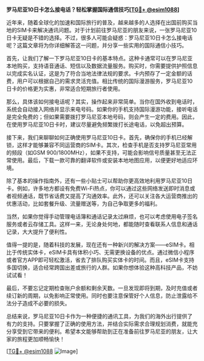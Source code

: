 **罗马尼亚10日卡怎么接电话？轻松掌握国际通信技巧[[TG💪+ @esim1088](https://t.me/s/esim1088)]**

近年来，随着全球化的加速和国际旅行的普及，越来越多的人选择在出国前购买当地的SIM卡来解决通讯问题。对于计划前往罗马尼亚的朋友来说，一张罗马尼亚10日卡无疑是不错的选择。不过，很多人可能会疑惑：罗马尼亚10日卡怎么接电话呢？这篇文章将为你详细解答这一问题，并分享一些实用的国际通信小技巧。

首先，让我们了解一下罗马尼亚10日卡的基本特点。这种卡通常可以在罗马尼亚本地购买，支持语音通话、短信以及数据流量服务。购买时，你需要提供护照信息以完成实名认证，这是为了符合当地法律法规的要求。卡内预存了一定金额的话费，用户可以根据自己的需求灵活充值。相比传统的国际漫游服务，罗马尼亚10日卡的价格更为实惠，非常适合短期旅行者使用。

那么，具体该如何接电话呢？其实，操作起来非常简单。当你在国外收到电话时，系统会自动接入网络并显示来电号码。如果你的手机支持国际漫游功能，接听电话是完全免费的；但如果需要拨打罗马尼亚本地号码，则会产生一定的费用。因此，在使用罗马尼亚10日卡时，建议尽量避免频繁拨打长途电话，以免超出预算。

接下来，我们来聊聊如何正确使用罗马尼亚10日卡。首先，确保你的手机已经解锁，这样才能够兼容不同运营商的SIM卡。其次，检查手机是否支持罗马尼亚常用的频段（如GSM 900/1800MHz），如果不支持，可能会影响信号质量甚至无法正常使用。最后，下载一款可靠的翻译软件或安装本地地图应用，以便更好地适应环境。

除了基本的操作指南外，还有一些小贴士可以帮助你更高效地利用罗马尼亚10日卡。例如，许多地方都设有免费Wi-Fi热点，你可以通过这些网络发送即时消息或者视频通话，既节省话费又提高了沟通效率。此外，还可以关注各大运营商推出的优惠活动，比如套餐升级、流量赠送等，为自己争取更多的福利。

当然，如果你觉得手动管理电话簿和通话记录太过麻烦，也可以考虑使用电子签名服务或者云存储工具。这样一来，无论身处何地，都能随时查看联系人信息和通话记录，大大提升了便利性。

值得一提的是，随着科技的发展，现在还有一种新兴的解决方案——eSIM卡。相比于传统实体卡，eSIM卡具有体积小巧、无需更换设备的优点。通过微信小程序或者官方APP即可轻松激活，省去了排队购买实体卡的时间。而且，eSIM卡支持多国切换，适合经常跨国出差或旅行的人群。如果你想体验这种高科技产品，不妨试试看！

最后，不要忘记定期检查账户余额和剩余天数。一旦发现即将到期，及时充值或者续订新的周期，以免影响正常使用。同时也要注意保管好个人信息，防止泄露给不法分子造成不必要的损失。

总结来说，罗马尼亚10日卡作为一种便捷的通讯工具，为我们的海外出行提供了有力的支持。只要掌握了正确的使用方法，并结合实际需求合理规划消费，就能充分享受到它带来的便利。希望本文能够帮助到正在准备前往罗马尼亚的朋友，让大家的旅程更加顺畅愉快！

[[TG💪+ @esim1088](https://t.me/s/esim1088) ![Image](https://i.postimg.cc/4NQfJmqS/Snipaste-2025-05-13-00-14-12.png)]